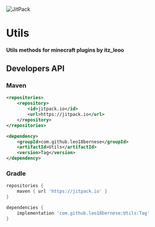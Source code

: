 ![JitPack](https://img.shields.io/jitpack/version/com.github.leo18bernese/Utils?label=Utils)

# Utils

#### Utils methods for minecraft plugins by itz_leoo

## Developers API

### Maven
```xml
<repositories>
    <repository>
        <id>jitpack.io</id>
        <url>https://jitpack.io</url>
    </repository>
</repositories>
```
```xml
<dependency>
    <groupId>com.github.leo18bernese</groupId>
    <artifactId>Utils</artifactId>
    <version>Tag</version>
</dependency>
```
### Gradle
```groovy
repositories {
    maven { url 'https://jitpack.io' }
}
```
```groovy
dependencies {
    implementation 'com.github.leo18bernese:Utils:Tag'
}
```
